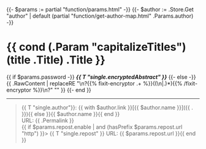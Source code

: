 {{- $params := partial "function/params.html" -}}
{{- $author := .Store.Get "author" | default (partial "function/get-author-map.html" .Params.author) -}}
# {{ cond (.Param "capitalizeTitles") (title .Title) .Title }}

{{ if $params.password -}}
  _**{{ T "single.encryptedAbstract" }}**_
{{- else -}}
  {{ .RawContent | replaceRE "\n?{{% fixit-encryptor .+ %}}((\n|.)*){{% /fixit-encryptor %}}\n?" "" }}
{{- end }}

---

> {{ T "single.author"}}: {{ with $author.link }}[{{ $author.name }}]({{ . }}){{ else }}{{ $author.name }}{{ end }}  
> URL: {{ .Permalink }}  
{{ if $params.repost.enable | and (hasPrefix $params.repost.url "http") }}> {{ T "single.repost" }} URL: {{ $params.repost.url }}{{ end }}
